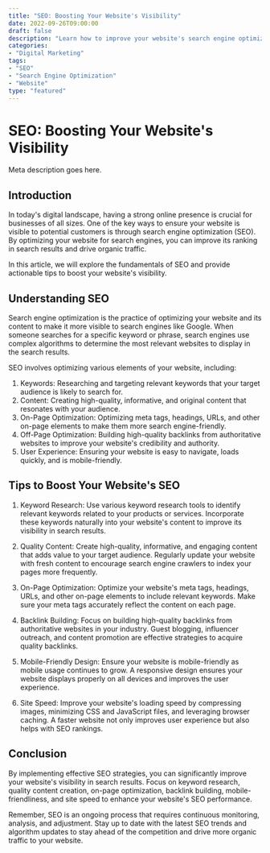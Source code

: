 ```yaml
--- 
title: "SEO: Boosting Your Website's Visibility"
date: 2022-09-26T09:00:00 
draft: false 
description: "Learn how to improve your website's search engine optimization and increase its visibility in search results."
categories: 
- "Digital Marketing"
tags: 
- "SEO"
- "Search Engine Optimization"
- "Website"
type: "featured" 
---
```


SEO: Boosting Your Website's Visibility
======================================

Meta description goes here.

Introduction
------------

In today's digital landscape, having a strong online presence is crucial for businesses of all sizes. One of the key ways to ensure your website is visible to potential customers is through search engine optimization (SEO). By optimizing your website for search engines, you can improve its ranking in search results and drive organic traffic.

In this article, we will explore the fundamentals of SEO and provide actionable tips to boost your website's visibility.

Understanding SEO
-----------------

Search engine optimization is the practice of optimizing your website and its content to make it more visible to search engines like Google. When someone searches for a specific keyword or phrase, search engines use complex algorithms to determine the most relevant websites to display in the search results.

SEO involves optimizing various elements of your website, including:

1. Keywords: Researching and targeting relevant keywords that your target audience is likely to search for.
2. Content: Creating high-quality, informative, and original content that resonates with your audience.
3. On-Page Optimization: Optimizing meta tags, headings, URLs, and other on-page elements to make them more search engine-friendly.
4. Off-Page Optimization: Building high-quality backlinks from authoritative websites to improve your website's credibility and authority.
5. User Experience: Ensuring your website is easy to navigate, loads quickly, and is mobile-friendly.

Tips to Boost Your Website's SEO
-------------------------------

1. Keyword Research: Use various keyword research tools to identify relevant keywords related to your products or services. Incorporate these keywords naturally into your website's content to improve its visibility in search results.

2. Quality Content: Create high-quality, informative, and engaging content that adds value to your target audience. Regularly update your website with fresh content to encourage search engine crawlers to index your pages more frequently.

3. On-Page Optimization: Optimize your website's meta tags, headings, URLs, and other on-page elements to include relevant keywords. Make sure your meta tags accurately reflect the content on each page.

4. Backlink Building: Focus on building high-quality backlinks from authoritative websites in your industry. Guest blogging, influencer outreach, and content promotion are effective strategies to acquire quality backlinks.

5. Mobile-Friendly Design: Ensure your website is mobile-friendly as mobile usage continues to grow. A responsive design ensures your website displays properly on all devices and improves the user experience.

6. Site Speed: Improve your website's loading speed by compressing images, minimizing CSS and JavaScript files, and leveraging browser caching. A faster website not only improves user experience but also helps with SEO rankings.

Conclusion
----------

By implementing effective SEO strategies, you can significantly improve your website's visibility in search results. Focus on keyword research, quality content creation, on-page optimization, backlink building, mobile-friendliness, and site speed to enhance your website's SEO performance.

Remember, SEO is an ongoing process that requires continuous monitoring, analysis, and adjustment. Stay up to date with the latest SEO trends and algorithm updates to stay ahead of the competition and drive more organic traffic to your website.
